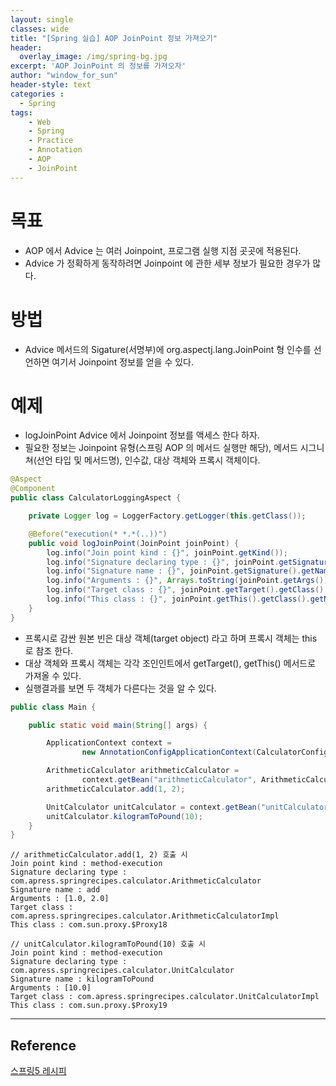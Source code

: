 ```yaml
--- 
layout: single
classes: wide
title: "[Spring 실습] AOP JoinPoint 정보 가져오기"
header:
  overlay_image: /img/spring-bg.jpg
excerpt: 'AOP JoinPoint 의 정보를 가져오자'
author: "window_for_sun"
header-style: text
categories :
  - Spring
tags:
    - Web
    - Spring
    - Practice
    - Annotation
    - AOP
    - JoinPoint 
---  
```


# 목표
- AOP 에서 Advice 는 여러 Joinpoint, 프로그램 실행 지점 곳곳에 적용된다.
- Advice 가 정확하게 동작하려면 Joinpoint 에 관한 세부 정보가 필요한 경우가 많다.

# 방법
- Advice 메서드의 Sigature(서명부)에 org.aspectj.lang.JoinPoint 형 인수를 선언하면 여기서 Joinpoint 정보를 얻을 수 있다.

# 예제
- logJoinPoint Advice 에서 Joinpoint 정보를 액세스 한다 하자.
- 필요한 정보는 Joinpoint 유형(스프링 AOP 의 메서드 실행만 해당), 메서드 시그니쳐(선언 타입 및 메서드명), 인수값, 대상 객체와 프록시 객체이다.

```java
@Aspect
@Component
public class CalculatorLoggingAspect {

    private Logger log = LoggerFactory.getLogger(this.getClass());

    @Before("execution(* *.*(..))")
    public void logJoinPoint(JoinPoint joinPoint) {
        log.info("Join point kind : {}", joinPoint.getKind());
        log.info("Signature declaring type : {}", joinPoint.getSignature().getDeclaringTypeName());
        log.info("Signature name : {}", joinPoint.getSignature().getName());
        log.info("Arguments : {}", Arrays.toString(joinPoint.getArgs()));
        log.info("Target class : {}", joinPoint.getTarget().getClass().getName());
        log.info("This class : {}", joinPoint.getThis().getClass().getName());
    }
}
```  

- 프록시로 감싼 원본 빈은 대상 객체(target object) 라고 하며 프록시 객체는 this 로 참조 한다.
- 대상 객체와 프록시 객체는 각각 조인인트에서 getTarget(), getThis() 메서드로 가져올 수 있다.
- 실행결과를 보면 두 객체가 다른다는 것을 알 수 있다.

```java
public class Main {

    public static void main(String[] args) {

        ApplicationContext context =
                new AnnotationConfigApplicationContext(CalculatorConfiguration.class);

        ArithmeticCalculator arithmeticCalculator =
                context.getBean("arithmeticCalculator", ArithmeticCalculator.class);
        arithmeticCalculator.add(1, 2);

        UnitCalculator unitCalculator = context.getBean("unitCalculator", UnitCalculator.class);
        unitCalculator.kilogramToPound(10);
    }
}
```  

```
// arithmeticCalculator.add(1, 2) 호출 시
Join point kind : method-execution
Signature declaring type : com.apress.springrecipes.calculator.ArithmeticCalculator
Signature name : add
Arguments : [1.0, 2.0]
Target class : com.apress.springrecipes.calculator.ArithmeticCalculatorImpl
This class : com.sun.proxy.$Proxy18

// unitCalculator.kilogramToPound(10) 호출 시
Join point kind : method-execution
Signature declaring type : com.apress.springrecipes.calculator.UnitCalculator
Signature name : kilogramToPound
Arguments : [10.0]
Target class : com.apress.springrecipes.calculator.UnitCalculatorImpl
This class : com.sun.proxy.$Proxy19
```  

---
## Reference
[스프링5 레시피](https://book.naver.com/bookdb/book_detail.nhn?bid=13911953)  
